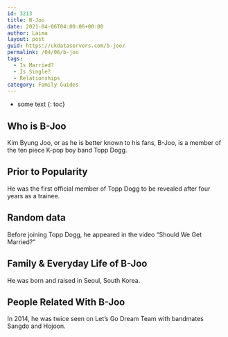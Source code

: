 ```yaml
---
id: 3213
title: B-Joo
date: 2021-04-06T04:00:06+00:00
author: Laima
layout: post
guid: https://ukdataservers.com/b-joo/
permalink: /04/06/b-joo
tags:
  - Is Married?
  - Is Single?
  - Relationships
category: Family Guides
---
```


* some text
{: toc}


## Who is B-Joo
                  
                  
                  
Kim Byung Joo, or as he is better known to his fans, B-Joo, is a member of the ten piece K-pop boy band Topp Dogg.
                  
              
            
              
            
                
                
                
## Prior to Popularity
                  
                  
                  
He was the first official member of Topp Dogg to be revealed after four years as a trainee.
                  
              
            
              
            
                
                
                
## Random data
                  
                  
                  
Before joining Topp Dogg, he appeared in the video &#8220;Should We Get Married?&#8221;
                  
              
            
              
            
                
                
                
## Family & Everyday Life of B-Joo
                  
                  
                  
He was born and raised in Seoul, South Korea.
                  
              
            
              
            
                
                
                
## People Related With B-Joo
                  
                  
                  
In 2014, he was twice seen on Let&#8217;s Go Dream Team with bandmates Sangdo and Hojoon.
                  
              
            
              
            
                
              
            
              
              
            
            
              
            
          
          
          